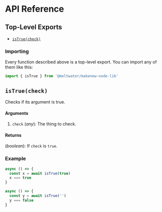 # API Reference

## Top-Level Exports

- [`isTrue(check)`](#istruecheck)

### Importing

Every function described above is a top-level export.
You can import any of them like this:

```js
import { isTrue } from '@meltwater/makenew-node-lib'
```

## `isTrue(check)`

Checks if its argument is true.

#### Arguments

1. `check` (*any*): The thing to check.

#### Returns

(*boolean*): If `check` is `true`.

### Example

```js
async () => {
  const x = await isTrue(true)
  x === true
}

async () => {
  const y = await isTrue('')
  y === false
}
```
